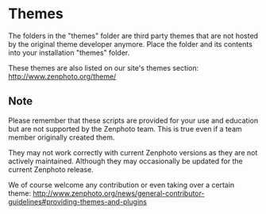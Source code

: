Themes
======

The folders in the "themes" folder are third party themes that are not hosted by the original theme developer anymore. Place the folder and its contents into your installation "themes" folder.

These themes are also listed on our site's themes section:
http://www.zenphoto.org/theme/

Note
-----
Please remember that these scripts are provided for your use and education but are not supported by the Zenphoto team. This is true even if a team member originally created them. 

They may not work correctly with current Zenphoto versions as they are not actively maintained. Although they may occasionally be updated for the current Zenphoto release. 

We of course welcome any contribution or even taking over a certain theme: http://www.zenphoto.org/news/general-contributor-guidelines#providing-themes-and-plugins
